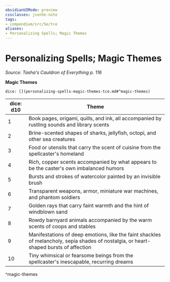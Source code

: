```yaml
---
obsidianUIMode: preview
cssclasses: json5e-note
tags:
- compendium/src/5e/tce
aliases:
- Personalizing Spells; Magic Themes
---
```

# Personalizing Spells; Magic Themes
*Source: Tasha's Cauldron of Everything p. 116* 

**Magic Themes**

`dice: [](personalizing-spells-magic-themes-tce.md#^magic-themes)`

| dice: d10 | Theme |
|-----------|-------|
| 1 | Book pages, origami, quills, and ink, all accompanied by rustling sounds and library scents |
| 2 | Brine-scented shapes of sharks, jellyfish, octopi, and other sea creatures |
| 3 | Food or utensils that carry the scent of cuisine from the spellcaster's homeland |
| 4 | Rich, copper scents accompanied by what appears to be the caster's own imbalanced humors |
| 5 | Bursts and strokes of watercolor painted by an invisible brush |
| 6 | Transparent weapons, armor, miniature war machines, and phantom soldiers |
| 7 | Golden rays that carry faint warmth and the hint of windblown sand |
| 8 | Rowdy barnyard animals accompanied by the warm scents of coops and stables |
| 9 | Manifestations of deep emotions, like the faint shackles of melancholy, sepia shades of nostalgia, or heart-shaped bursts of affection |
| 10 | Tiny whimsical or fearsome beings from the spellcaster's inescapable, recurring dreams |
^magic-themes